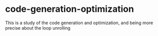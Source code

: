 # code-generation-optimization
This is a study of the code generation and optimization, and being more precise about the loop unrolling
